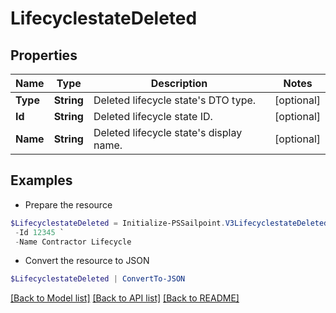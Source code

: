 # LifecyclestateDeleted
## Properties

Name | Type | Description | Notes
------------ | ------------- | ------------- | -------------
**Type** | **String** | Deleted lifecycle state&#39;s DTO type. | [optional] 
**Id** | **String** | Deleted lifecycle state ID. | [optional] 
**Name** | **String** | Deleted lifecycle state&#39;s display name. | [optional] 

## Examples

- Prepare the resource
```powershell
$LifecyclestateDeleted = Initialize-PSSailpoint.V3LifecyclestateDeleted  -Type LIFECYCLE_STATE `
 -Id 12345 `
 -Name Contractor Lifecycle
```

- Convert the resource to JSON
```powershell
$LifecyclestateDeleted | ConvertTo-JSON
```

[[Back to Model list]](../README.md#documentation-for-models) [[Back to API list]](../README.md#documentation-for-api-endpoints) [[Back to README]](../README.md)

